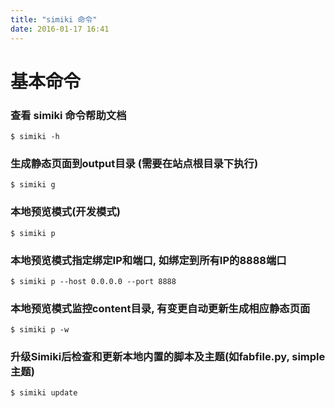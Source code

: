 ```yaml
---
title: "simiki 命令"
date: 2016-01-17 16:41
---
```


# 基本命令

### 查看 simiki 命令帮助文档

```
$ simiki -h
```

### 生成静态页面到output目录 (需要在站点根目录下执行)

```
$ simiki g
```

### 本地预览模式(开发模式)

```
$ simiki p
```

### 本地预览模式指定绑定IP和端口, 如绑定到所有IP的8888端口

```
$ simiki p --host 0.0.0.0 --port 8888
```

### 本地预览模式监控content目录, 有变更自动更新生成相应静态页面

```
$ simiki p -w
```

### 升级Simiki后检查和更新本地内置的脚本及主题(如fabfile.py, simple主题)

```
$ simiki update
```
